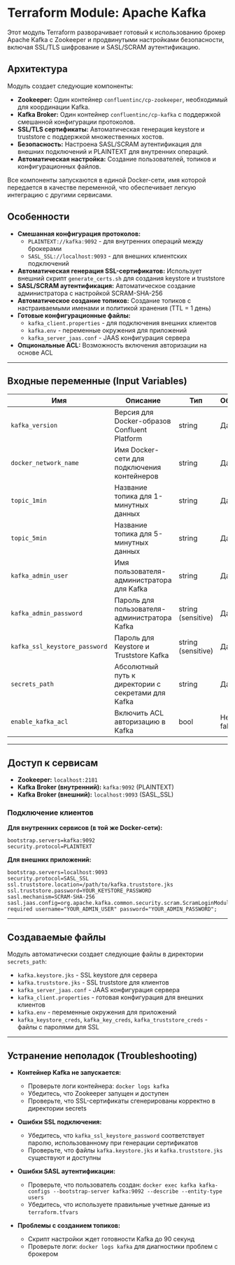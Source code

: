 # Terraform Module: Apache Kafka

Этот модуль Terraform разворачивает готовый к использованию брокер Apache Kafka с Zookeeper и продвинутыми настройками безопасности, включая SSL/TLS шифрование и SASL/SCRAM аутентификацию.

## Архитектура

Модуль создает следующие компоненты:
- **Zookeeper:** Один контейнер `confluentinc/cp-zookeeper`, необходимый для координации Kafka.
- **Kafka Broker:** Один контейнер `confluentinc/cp-kafka` с поддержкой смешанной конфигурации протоколов.
- **SSL/TLS сертификаты:** Автоматическая генерация keystore и truststore с поддержкой множественных хостов.
- **Безопасность:** Настроена SASL/SCRAM аутентификация для внешних подключений и PLAINTEXT для внутренних операций.
- **Автоматическая настройка:** Создание пользователей, топиков и конфигурационных файлов.

Все компоненты запускаются в единой Docker-сети, имя которой передается в качестве переменной, что обеспечивает легкую интеграцию с другими сервисами.

## Особенности

- **Смешанная конфигурация протоколов:**
  - `PLAINTEXT://kafka:9092` - для внутренних операций между брокерами
  - `SASL_SSL://localhost:9093` - для внешних клиентских подключений
- **Автоматическая генерация SSL-сертификатов:** Использует внешний скрипт `generate_certs.sh` для создания keystore и truststore
- **SASL/SCRAM аутентификация:** Автоматическое создание администратора с настройкой SCRAM-SHA-256
- **Автоматическое создание топиков:** Создание топиков с настраиваемыми именами и политикой хранения (TTL = 1 день)
- **Готовые конфигурационные файлы:** 
  - `kafka_client.properties` - для подключения внешних клиентов
  - `kafka.env` - переменные окружения для приложений
  - `kafka_server_jaas.conf` - JAAS конфигурация сервера
- **Опциональные ACL:** Возможность включения авторизации на основе ACL

---

## Входные переменные (Input Variables)

| Имя | Описание | Тип | Обязательная |
| --- | --- | --- | --- |
| `kafka_version` | Версия для Docker-образов Confluent Platform | string | Да |
| `docker_network_name` | Имя Docker-сети для подключения контейнеров | string | Да |
| `topic_1min` | Название топика для 1-минутных данных | string | Да |
| `topic_5min` | Название топика для 5-минутных данных | string | Да |
| `kafka_admin_user` | Имя пользователя-администратора для Kafka | string | Да |
| `kafka_admin_password` | Пароль для пользователя-администратора Kafka | string (sensitive) | Да |
| `kafka_ssl_keystore_password` | Пароль для Keystore и Truststore Kafka | string (sensitive) | Да |
| `secrets_path` | Абсолютный путь к директории с секретами для Kafka | string | Да |
| `enable_kafka_acl` | Включить ACL авторизацию в Kafka | bool | Нет (default: false) |

---

## Доступ к сервисам

- **Zookeeper:** `localhost:2181`
- **Kafka Broker (внутренний):** `kafka:9092` (PLAINTEXT)
- **Kafka Broker (внешний):** `localhost:9093` (SASL_SSL)

### Подключение клиентов

**Для внутренних сервисов (в той же Docker-сети):**
```
bootstrap.servers=kafka:9092
security.protocol=PLAINTEXT
```

**Для внешних приложений:**
```
bootstrap.servers=localhost:9093
security.protocol=SASL_SSL
ssl.truststore.location=/path/to/kafka.truststore.jks
ssl.truststore.password=YOUR_KEYSTORE_PASSWORD
sasl.mechanism=SCRAM-SHA-256
sasl.jaas.config=org.apache.kafka.common.security.scram.ScramLoginModule required username="YOUR_ADMIN_USER" password="YOUR_ADMIN_PASSWORD";
```

---

## Создаваемые файлы

Модуль автоматически создает следующие файлы в директории `secrets_path`:

- `kafka.keystore.jks` - SSL keystore для сервера
- `kafka.truststore.jks` - SSL truststore для клиентов
- `kafka_server_jaas.conf` - JAAS конфигурация сервера
- `kafka_client.properties` - готовая конфигурация для внешних клиентов
- `kafka.env` - переменные окружения для приложений
- `kafka_keystore_creds`, `kafka_key_creds`, `kafka_truststore_creds` - файлы с паролями для SSL

---

## Устранение неполадок (Troubleshooting)

- **Контейнер Kafka не запускается:**
  - Проверьте логи контейнера: `docker logs kafka`
  - Убедитесь, что Zookeeper запущен и доступен
  - Проверьте, что SSL-сертификаты сгенерированы корректно в директории secrets

- **Ошибки SSL подключения:**
  - Убедитесь, что `kafka_ssl_keystore_password` соответствует паролю, использованному при генерации сертификатов
  - Проверьте, что файлы `kafka.keystore.jks` и `kafka.truststore.jks` существуют и доступны

- **Ошибки SASL аутентификации:**
  - Проверьте, что пользователь создан: `docker exec kafka kafka-configs --bootstrap-server kafka:9092 --describe --entity-type users`
  - Убедитесь, что используете правильные учетные данные из `terraform.tfvars`

- **Проблемы с созданием топиков:**
  - Скрипт настройки ждет готовности Kafka до 90 секунд
  - Проверьте логи: `docker logs kafka` для диагностики проблем с брокером

